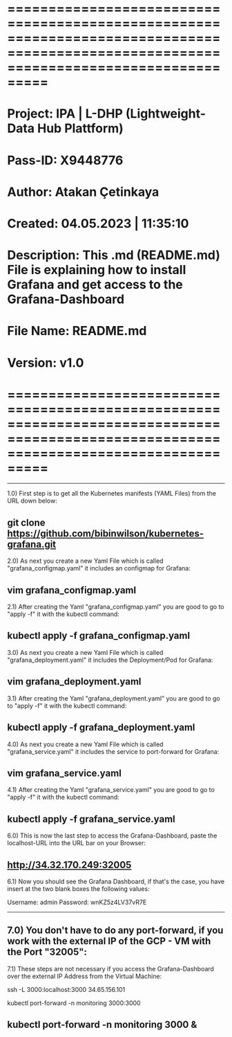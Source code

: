 # =======================================================================================================================================

# Project: IPA | L-DHP (Lightweight-Data Hub Plattform)

# Pass-ID: X9448776

# Author: Atakan Çetinkaya

# Created: 04.05.2023 | 11:35:10

# Description: This .md (README.md) File is explaining how to install Grafana and get access to the Grafana-Dashboard

# File Name: README.md

# Version: v1.0

# =======================================================================================================================================

---

1.0) First step is to get all the Kubernetes manifests (YAML Files) from the URL down below:

## git clone https://github.com/bibinwilson/kubernetes-grafana.git

2.0) As next you create a new Yaml File which is called "grafana_configmap.yaml" it includes an configmap for Grafana:

## vim grafana_configmap.yaml

2.1) After creating the Yaml "grafana_configmap.yaml" you are good to go to "apply -f" it with the kubectl command:

## kubectl apply -f grafana_configmap.yaml

3.0) As next you create a new Yaml File which is called "grafana_deployment.yaml" it includes the Deployment/Pod for Grafana:

## vim grafana_deployment.yaml

3.1) After creating the Yaml "grafana_deployment.yaml" you are good to go to "apply -f" it with the kubectl command:

## kubectl apply -f grafana_deployment.yaml

4.0) As next you create a new Yaml File which is called "grafana_service.yaml" it includes the service to port-forward for Grafana:

## vim grafana_service.yaml

4.1) After creating the Yaml "grafana_service.yaml" you are good to go to "apply -f" it with the kubectl command:

## kubectl apply -f grafana_service.yaml

6.0) This is now the last step to access the Grafana-Dashboard, paste the localhost-URL into the URL bar on your Browser:

## http://34.32.170.249:32005

6.1) Now you should see the Grafana Dashboard, if that's the case, you have insert at the two blank boxes the following values:

Username: admin
Password: wnKZ5z4LV37vR7E

---

## 7.0) You don't have to do any port-forward, if you work with the external IP of the GCP - VM with the Port "32005":

7.1) These steps are not necessary if you access the Grafana-Dashboard over the external IP Address from the Virtual Machine:

ssh -L 3000:localhost:3000 34.65.156.101

kubectl port-forward -n monitoring <grafana-pod-name> 3000:3000

## kubectl port-forward -n monitoring <grafana-pod-name> 3000 &
